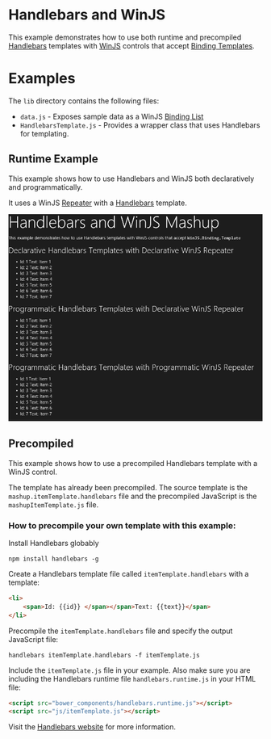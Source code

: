 # Handlebars and WinJS
This example demonstrates how to use both runtime and precompiled [Handlebars](http://handlebarsjs.com/) templates with [WinJS](http://try.buildwinjs.com/) controls that accept [Binding Templates](http://try.buildwinjs.com/#bindingtemplates).

# Examples
The `lib` directory contains the following files:
* `data.js` - Exposes sample data as a WinJS [Binding List](http://msdn.microsoft.com/en-us/library/windows/apps/hh700774.aspx)
* `HandlebarsTemplate.js` - Provides a wrapper class that uses Handlebars for templating. 

## Runtime Example
This example shows how to use Handlebars and WinJS both declaratively and programmatically.

It uses a WinJS [Repeater](http://try.buildwinjs.com/#repeater) with a [Handlebars](http://handlebarsjs.com/) template.

![Handlebars and WinJS screen shot](https://raw.githubusercontent.com/pgills/winjs-mashup/master/examples/handlebars-winjs/sceenshots/handlebarsAndWinJS.PNG)

## Precompiled 
This example shows how to use a precompiled Handlebars template with a WinJS control.

The template has already been precompiled. The source template is the `mashup.itemTemplate.handlebars` file and the precompiled JavaScript is the `mashupItemTemplate.js` file.

### How to precompile your own template with this example:

Install Handlebars globably
```
npm install handlebars -g
```

Create a Handlebars template file called `itemTemplate.handlebars` with a template:
```html
<li>
    <span>Id: {{id}} </span></span>Text: {{text}}</span>
</li>
```

Precompile the `itemTemplate.handlebars` file and specify the output JavaScript file:
```
handlebars itemTemplate.handlebars -f itemTemplate.js
```

Include the `itemTemplate.js` file in your example. Also make sure you are including the Handlebars runtime file `handlebars.runtime.js` in your HTML file:
```html
<script src="bower_components/handlebars.runtime.js"></script>
<script src="js/itemTemplate.js"></script>
```

Visit the [Handlebars website](http://handlebarsjs.com) for more information.
